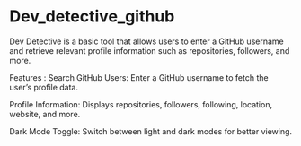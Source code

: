 # Dev_detective_github

Dev Detective is a basic tool that allows users to enter a GitHub username and retrieve relevant profile information such as repositories, followers, and more.

Features :
Search GitHub Users: Enter a GitHub username to fetch the user’s profile data.

Profile Information: Displays repositories, followers, following, location, website, and more.

Dark Mode Toggle: Switch between light and dark modes for better viewing.
